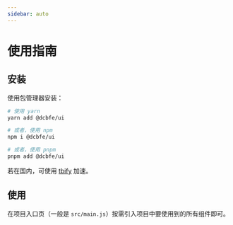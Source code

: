 ```yaml
---
sidebar: auto
---
```


# 使用指南

## 安装

使用包管理器安装：

```bash
# 使用 yarn
yarn add @dcbfe/ui

# 或者，使用 npm
npm i @dcbfe/ui

# 或者，使用 pnpm
pnpm add @dcbfe/ui
```

若在国内，可使用 [tbify](https://github.com/fjc0k/tbify) 加速。

## 使用

在项目入口页（一般是 `src/main.js`）按需引入项目中要使用到的所有组件即可。

<demo src="docs/guide/usage" />
